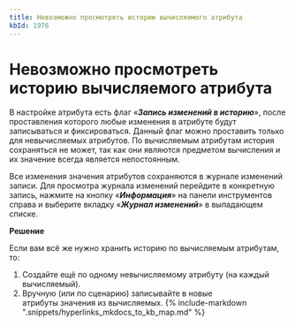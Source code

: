 ```yaml
---
title: Невозможно просмотреть историю вычисляемого атрибута
kbId: 1976
---
```


# Невозможно просмотреть историю вычисляемого атрибута

В настройке атрибута есть флаг «***Запись изменений в историю***», после проставления которого любые изменения в атрибуте будут записываться и фиксироваться. Данный флаг можно проставить только для невычисляемых атрибутов. По вычисляемым атрибутам история сохраняться не может, так как они являются предметом вычисления и их значение всегда является непостоянным.

Все изменения значения атрибутов сохраняются в журнале изменений записи. Для просмотра журнала изменений перейдите в конкретную запись, нажмите на кнопку «***Информация***» на панели инструментов справа и выберите вкладку «***Журнал изменений***» в выпадающем списке. 

**Решение**

Если вам всё же нужно хранить историю по вычисляемым атрибутам, то:

1. Создайте ещё по одному невычисляемому атрибуту (на каждый вычисляемый).
2. Вручную (или по сценарию) записывайте в новые атрибуты значения из вычисляемых.
{% include-markdown ".snippets/hyperlinks_mkdocs_to_kb_map.md" %}
